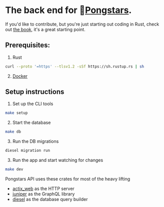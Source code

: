 # The back end for 🏓[Pongstars](https://github.com/jondeaves/pongstars).

If you'd like to contribute, but you're just starting out coding in Rust, check out [the book](https://doc.rust-lang.org/book/foreword.html), it's a great starting point.

## Prerequisites:
1. Rust 
```sh
curl --proto '=https' --tlsv1.2 -sSf https://sh.rustup.rs | sh
```

2. [Docker](https://www.docker.com/get-started)


## Setup instructions

1. Set up the CLI tools
```sh
make setup
```


2. Start the database
```sh
make db
``` 


3. Run the DB migrations 
```sh
diesel migration run
```


3. Run the app and start watching for changes
```sh
make dev
```


Pongstars API uses these crates for most of the heavy lifting
- [actix_web](https://crates.io/crates/actix-web) as the HTTP server
- [juniper](https://crates.io/crates/juniper) as the GraphQL library
- [diesel](https://crates.io/crates/diesel) as the database query builder